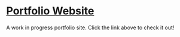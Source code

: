 # <a href="https://akabor.github.io/">Portfolio Website</a>
A work in progress portfolio site. Click the link above to check it out!
